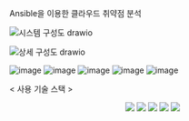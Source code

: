 Ansible을 이용한 클라우드 취약점 분석 

![시스템 구성도 drawio](https://github.com/user-attachments/assets/b7512b0e-1e45-40f3-9dae-61f93f80934b)

![상세 구성도 drawio](https://github.com/user-attachments/assets/658cabcc-9577-4bb6-9fa8-1ae2b3915b26)

![image](https://github.com/user-attachments/assets/06e08b66-44ad-4a9f-804f-ae51246435b2)
![image](https://github.com/user-attachments/assets/805ee3f0-965f-4c4c-9b90-94be062dd211)
![image](https://github.com/user-attachments/assets/8c354504-bd34-4f64-b131-501d9cf296a1)
![image](https://github.com/user-attachments/assets/51c7af4d-0777-4ac0-9ac6-145180a7ba2e)
![image](https://github.com/user-attachments/assets/8dda8c12-df6b-40d2-af38-b31cd8dd2a07)

< 사용 기술 스택 >

<div align=center> 
 <img src="https://img.shields.io/badge/grafana-yellow?style=for-the-badge&logo=grafana&logoColor=black">
 <img src="https://img.shields.io/badge/linux-FCC624?style=for-the-badge&logo=linux&logoColor=black">
 <img src="https://img.shields.io/badge/mysql-4479A1?style=for-the-badge&logo=mysql&logoColor=white">
 <img src="https://img.shields.io/badge/github-181717?style=for-the-badge&logo=github&logoColor=white">
 <img src="https://img.shields.io/badge/git-F05032?style=for-the-badge&logo=git&logoColor=white">
</div>
